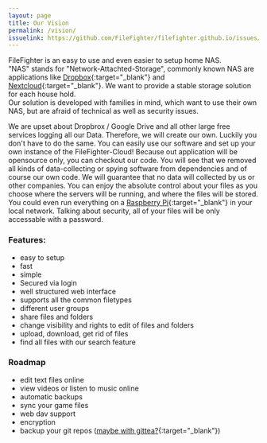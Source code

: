 ```yaml
---
layout: page
title: Our Vision
permalink: /vision/
issuelink: https://github.com/FileFighter/filefighter.github.io/issues/4
---
```

FileFighter is an easy to use and even easier to setup home NAS.  
"NAS" stands for "Network-Attachted-Storage", commonly known NAS are applications like [Dropbox](https://www.dropbox.com/){:target="_blank"} and [Nextcloud](https://nextcloud.com/){:target="_blank"}. We want to provide a stable storage solution for each house hold.  
Our solution is developed with families in mind, which want to use their own NAS, but are afraid of technical as well as security issues.

We are upset about Dropbrox / Google Drive and all other large free services logging all our Data. Therefore, we will create our own.
Luckily you don't have to do the same. You can easily use our software and set up your own instance of the FileFighter-Cloud! 
Because out application will be opensource only, you can checkout our code. You will see that we removed all kinds of data-collecting or spying software from dependencies and of course our own code.
We will guarantee that no data will collected by us or other companies. You can enjoy the absolute control about your files as you choose where the servers will be running, and where the files will be stored. You could even run everything on a [Raspberry Pi](https://www.raspberrypi.org/){:target="_blank"} in your local network.
Talking about security, all of your files will be only accessable with a password.

### Features:
* easy to setup
* fast
* simple
* Secured via login
* well structured web interface
* supports all the common filetypes
* different user groups
* share files and folders
* change visibility and rights to edit of files and folders
* upload, download, get rid of files
* find all files with our search feature

### Roadmap
* edit text files online
* view videos or listen to music online
* automatic backups
* sync your game files
* web dav support
* encryption
* backup your git repos ([maybe with gittea?](https://gitea.io/){:target="_blank"})
